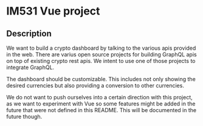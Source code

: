 # IM531 Vue project

## Description

We want to build a crypto dashboard by talking to the various apis provided in the web. There are varius 
open source projects for building GraphQL apis on top of existing crypto rest apis. We intent to use one
of those projects to integrate GraphQL.

The dashboard should be customizable. This includes not only showing the desired currencies but also 
providing a conversion to other currencies.

We do not want to push ourselves into a certain direction with this project, as we want to experiment with
Vue so some features might be added in the future that were not defined in this README. This will be 
documented in the future though.